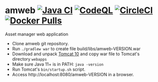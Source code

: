 # amweb [![Java CI](https://github.com/marco-schmidt/amweb/workflows/Java%20CI/badge.svg)](https://github.com/marco-schmidt/amweb/actions?query=workflow%3A%22Java+CI%22) [![CodeQL](https://github.com/marco-schmidt/amweb/workflows/CodeQL/badge.svg)](https://github.com/marco-schmidt/amweb/actions?query=workflow%3ACodeQL) [![CircleCI](https://circleci.com/gh/marco-schmidt/am.svg?style=svg)](https://app.circleci.com/pipelines/github/marco-schmidt/amweb) [![Docker Pulls](https://img.shields.io/docker/pulls/marcoschmidt/amweb.svg)](https://hub.docker.com/r/marcoschmidt/amweb/)

Asset manager web application

* Clone amweb git repository.
* Run ``./gradlew war`` to create file build/libs/amweb-VERSION.war
* Download and unpack [Tomcat 10](https://tomcat.apache.org) and copy war file to Tomcat's directory ``webapps``
* Make sure Java 11+ is in PATH: ``java -version``
* Run Tomcat's ``bin/startup.sh`` script.
* Access http://localhost:8080/amweb-VERSION in a browser.